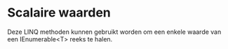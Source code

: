 # Scalaire waarden

Deze LINQ methoden kunnen gebruikt worden om een enkele waarde van een IEnumerable&lt;T&gt; reeks te halen. 



